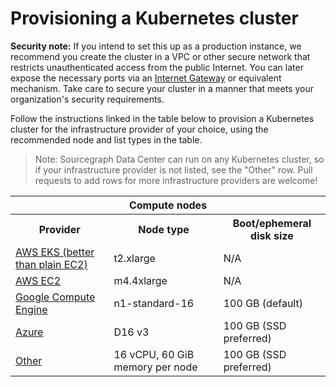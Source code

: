 # Provisioning a Kubernetes cluster

<div class="alert alert-info">

**Security note:** If you intend to set this up as a production instance, we recommend you create the cluster in a VPC
or other secure network that restricts unauthenticated access from the public Internet. You can later expose the
necessary ports via an
[Internet Gateway](http://docs.aws.amazon.com/AmazonVPC/latest/UserGuide/VPC_Internet_Gateway.html) or equivalent
mechanism. Take care to secure your cluster in a manner that meets your organization's security requirements.

</div>

Follow the instructions linked in the table below to provision a Kubernetes cluster for the
infrastructure provider of your choice, using the recommended node and list types in the
table.

> Note: Sourcegraph Data Center can run on any Kubernetes cluster, so if your infrastructure
> provider is not listed, see the "Other" row. Pull requests to add rows for more infrastructure
> providers are welcome!

<div class="resources">
<table class="table">
  <tr>
    <th colspan="3">Compute nodes</th>
  </tr>
  <tr><th>Provider</th><th>Node type</th><th>Boot/ephemeral disk size</th></tr>
  <tr><td><a href="/docs/k8s.eks.md">AWS EKS (better than plain EC2)</a> </td><td>t2.xlarge</td><td>N/A</td></tr>
  <tr><td><a href="https://kubernetes.io/docs/getting-started-guides/aws/">AWS EC2</a></td><td>m4.4xlarge</td><td>N/A</td></tr>
  <tr><td><a href="https://cloud.google.com/container-engine/docs/quickstart">Google Compute Engine</a></td><td>n1-standard-16</td><td>100 GB (default)</td></tr>
  <tr><td><a href="/docs/k8s.azure.md">Azure</a> </td><td>D16 v3</td><td>100 GB (SSD preferred)</td></tr>
  <tr><td><a href="https://kubernetes.io/docs/setup/pick-right-solution/">Other</a></td><td>16 vCPU, 60 GiB memory per node</td><td>100 GB (SSD preferred)</td></tr>
</table>
</div>
